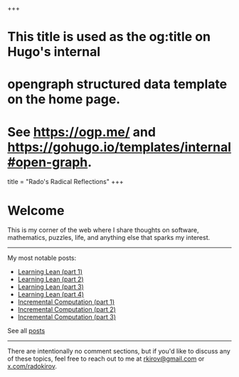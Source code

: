 +++
# This title is used as the og:title on Hugo's internal
# opengraph structured data template on the home page.
# See https://ogp.me/ and https://gohugo.io/templates/internal#open-graph.
title = "Rado's Radical Reflections"
+++

# Welcome

This is my corner of the web where I share thoughts on software, mathematics, puzzles, life, and anything else that sparks my interest.

---

My most notable posts:

- [Learning Lean (part 1)](/posts/lean1)
- [Learning Lean (part 2)](/posts/lean2)
- [Learning Lean (part 3)](/posts/lean3)
- [Learning Lean (part 4)](/posts/lean3)
- [Incremental Computation (part 1)](/posts/incremental_computation)
- [Incremental Computation (part 2)](/posts/incremental_computation_2)
- [Incremental Computation (part 3)](/posts/incremental_computation_3)

See all [posts](/posts/)

---

There are intentionally no comment sections, but if you'd like to discuss any of these topics, feel free to reach out to me at rkirov@gmail.com or [x.com/radokirov](https://x.com/radokirov).
